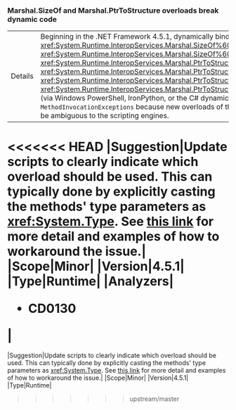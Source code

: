 ### Marshal.SizeOf and Marshal.PtrToStructure overloads break dynamic code

|   |   |
|---|---|
|Details|Beginning in the .NET Framework 4.5.1, dynamically binding to the methods <xref:System.Runtime.InteropServices.Marshal.SizeOf%60%601>, <xref:System.Runtime.InteropServices.Marshal.SizeOf%60%601(%60%600)>, <xref:System.Runtime.InteropServices.Marshal.PtrToStructure(System.IntPtr,System.Object)>, <xref:System.Runtime.InteropServices.Marshal.PtrToStructure(System.IntPtr,System.Type)>, <xref:System.Runtime.InteropServices.Marshal.PtrToStructure%60%601(System.IntPtr)>, or <xref:System.Runtime.InteropServices.Marshal.PtrToStructure%60%601(System.IntPtr,%60%600)>, (via Windows PowerShell, IronPython, or the C# dynamic keyword, for example) can result in <code>MethodInvocationExceptions</code> because new overloads of these methods have been added that may be ambiguous to the scripting engines.|
<<<<<<< HEAD
|Suggestion|Update scripts to clearly indicate which overload should be used. This can typically done by explicitly casting the methods&#39; type parameters as <xref:System.Type>. See [this link](https://support.microsoft.com/en-us/kb/2909958/) for more detail and examples of how to workaround the issue.|
|Scope|Minor|
|Version|4.5.1|
|Type|Runtime|
|Analyzers|<ul><li>CD0130</li></ul>|
=======
|Suggestion|Update scripts to clearly indicate which overload should be used. This can typically done by explicitly casting the methods' type parameters as <xref:System.Type>. See [this link](https://support.microsoft.com/kb/2909958/) for more detail and examples of how to workaround the issue.|
|Scope|Minor|
|Version|4.5.1|
|Type|Runtime|
>>>>>>> upstream/master

